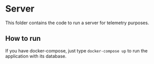 # Server

This folder contains the code to run a server for telemetry purposes.

## How to run

If you have docker-compose, just type `docker-compose up` to run the application with its database.